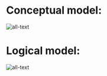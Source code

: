 # Conceptual model:
![all-text](https://github.com/bispo-daniel/SQL_Scripts/blob/main/SchoolDB/SchoolDB--ConceptualModel.png)

# Logical model:
![all-text](https://github.com/bispo-daniel/SQL_Scripts/blob/main/SchoolDB/SchoolDB--LogicalModel.png)